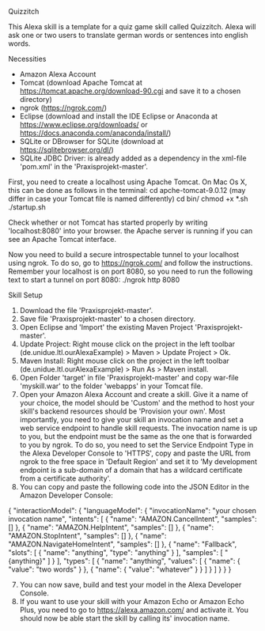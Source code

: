 Quizzitch

This Alexa skill is a template for a quiz game skill called Quizzitch. Alexa will ask one or two users to translate german words or sentences into english words.

Necessities

- Amazon Alexa Account
- Tomcat (download Apache Tomcat at https://tomcat.apache.org/download-90.cgi and save it to a chosen directory)
- ngrok (https://ngrok.com/)
- Eclipse (download and install the IDE Eclipse or Anaconda at https://www.eclipse.org/downloads/ or https://docs.anaconda.com/anaconda/install/)
- SQLite or DBrowser for SQLite  (download at https://sqlitebrowser.org/dl/)
- SQLite JDBC Driver: is already added as a dependency in the xml-file 'pom.xml' in the 'Praxisprojekt-master'.

First, you need to create a localhost using Apache Tomcat.
On Mac Os X, this can be done as follows in the terminal:
cd apche-tomcat-9.0.12 (may differ in case your Tomcat file is named differently)
cd bin/
chmod +x *.sh
./startup.sh

Check whether or not Tomcat has started properly by writing 'localhost:8080' into your browser. the Apache server is running if you can see an Apache Tomcat interface.

Now you need to build a secure introspectable tunnel to your localhost using ngrok. To do so, go to https://ngrok.com/ and follow the instructions. 
Remember your localhost is on port 8080, so you need to run the following text to start a tunnel on port 8080: 
./ngrok http 8080


Skill Setup

1. Download the file 'Praxisprojekt-master'.
2. Save file 'Praxisprojekt-master' to a chosen directory.
2. Open Eclipse and 'Import' the existing Maven Project 'Praxisprojekt-master'.
3. Update Project: Right mouse click on the project in the left toolbar (de.unidue.ltl.ourAlexaExample) > Maven > Update Project > Ok.
4. Maven Install: Right mouse click on the project in the left toolbar (de.unidue.ltl.ourAlexaExample) > Run As > Maven install.
5. Open Folder 'target' in file 'Praxisprojekt-master' and copy war-file 'myskill.war' to the folder 'webapps' in your Tomcat file.
6. Open your Amazon Alexa Account and create a skill. Give it a name of your choice, the model should be 'Custom' and the method to host your skill's backend resources should be 'Provision your own'.
Most importantly, you need to give your skill an invocation name and set a web service endpoint to handle skill requests. The invocation name is up to you, but the endpoint must be the same as the one that is forwarded to you by ngrok. To do so, you need to set the Service Endpoint Type in the Alexa Developer Console to 'HTTPS', copy and paste the URL from ngrok to the free space in 'Default Region' and set it to 'My development endpoint is a sub-domain of a domain that has a wildcard certificate from a certificate authority'.
7. You can copy and paste the following code into the JSON Editor in the Amazon Developer Console:

{
    "interactionModel": {
        "languageModel": {
            "invocationName": "your chosen invocation name",
            "intents": [
                {
                    "name": "AMAZON.CancelIntent",
                    "samples": []
                },
                {
                    "name": "AMAZON.HelpIntent",
                    "samples": []
                },
                {
                    "name": "AMAZON.StopIntent",
                    "samples": []
                },
                {
                    "name": "AMAZON.NavigateHomeIntent",
                    "samples": []
                },
                {
                    "name": "Fallback",
                    "slots": [
                        {
                            "name": "anything",
                            "type": "anything"
                        }
                    ],
                    "samples": [
                        "{anything}"
                    ]
                }
            ],
            "types": [
                {
                    "name": "anything",
                    "values": [
                        {
                            "name": {
                                "value": "two words"
                            }
                        },
                        {
                            "name": {
                                "value": "whatever"
                            }
                        }
                    ]
                }
            ]
        }
    }
}

7. You can now save, build and test your model in the Alexa Developer Console.
8. If you want to use your skill with your Amazon Echo or Amazon Echo Plus, you need to go to https://alexa.amazon.com/ and activate it. You should now be able start the skill by calling its' invocation name.
